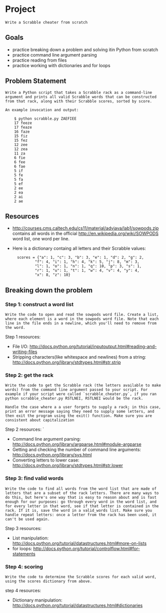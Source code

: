 # Project

	Write a Scrabble cheater from scratch
	
## Goals

* practice breaking down a problem and solving itin Python from scratch
* practice command line argument parsing
* practice reading from files
* practice working with dictionaries and for loops
	
## Problem Statement

	Write a Python script that takes a Scrabble rack as a command-line argument and prints all valid Scrabble words that can be constructed from that rack, along with their Scrabble scores, sorted by score. 
	
	An example invocation and output:
```	
	$ python scrabble.py ZAEFIEE
    17 feeze
    17 feaze
    16 faze
    15 fiz
    15 fez
    12 zee
    12 zea
    11 za
    6 fie
    6 fee
    6 fae
    5 if
    5 fe
    5 fa
    5 ef
    2 ee
    2 ea
    2 ai
    2 ae
```	
## Resources

* http://courses.cms.caltech.edu/cs11/material/advjava/lab1/sowpods.zip contains all words in the 	official http://en.wikipedia.org/wiki/SOWPODS word list, one word per line.
	
* Here is a dictionary containg all letters and their Scrabble values:
		
		scores = {"a": 1, "c": 3, "b": 3, "e": 1, "d": 2, "g": 2,
			    "f": 4, "i": 1, "h": 4, "k": 5, "j": 8, "m": 3,
			    "l": 1, "o": 1, "n": 1, "q": 10, "p": 3, "s": 1,
			    "r": 1, "u": 1, "t": 1, "w": 4, "v": 4, "y": 4,
			    "x": 8, "z": 10}
		 
## Breaking down the problem

###	Step 1: construct a word list
	
	Write the code to open and read the sowpods word file. Create a list, where each element is a word in the sowpods word file. Note that each line in the file ends in a newline, which you'll need to remove from the word.
		
Step 1 resources:
		
* File I/O: http://docs.python.org/tutorial/inputoutput.html#reading-and-writing-files
* Stripping characters(like whitespace and newlines) from a string: http://docs.python.org/library/stdtypes.html#str.strip
		
###	Step 2: get the rack
	
	Write the code to get the Scrabble rack (the letters available to make words) from the command line argument passed to your script. For example if your script were called `scrabble_cheater.py`, if you ran python scrabble_cheater.py RSTLNEI, RSTLNEI would be the rack.
		
	Handle the case where a a user forgets to supply a rack; in this case, print an error message saying they need to supply some letters, and then exit the program using the exit() function. Make sure you are consistent about capitalization
		
Step 2 resources:
		`
* Command line argument parsing: http://docs.python.org/library/argparse.html#module-argparse
* Getting and checking the number of command line arguments: http://docs.python.org/library/sys.html
* Converting letters to lower case: http://docs.python.org/library/stdtypes.html#str.lower

###	Step 3: find valid words
	
	Write the code to find all words from the word list that are made of letters that are a subset of the rack letters. There are many ways to do this, but here's one way that is easy to reason about and is fast enough for our purposes: go through every word in the word list, and for every letter in that word, see if that letter is contained in the rack. If it is, save the word in a valid_words list. Make sure you handle repeat letters: once a letter from the rack has been used, it can't be used again.
		
Step 3 resources:
		
* List manipulation: http://docs.python.org/tutorial/datastructures.html#more-on-lists
* for loops: http://docs.python.org/tutorial/controlflow.html#for-statements
	
###	Step 4: scoring

	Write the code to determine the Scrabble scores for each valid word, using the scores dictionary from above.
		
step 4 resources:
		
* Dictionary manipulation: http://docs.python.org/tutorial/datastructures.html#dictionaries
		
<FINISHED>